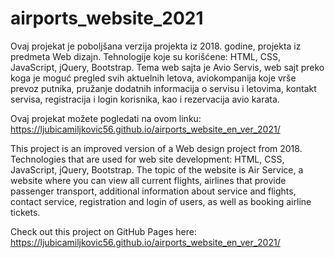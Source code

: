 # airports_website_2021

Ovaj projekat je poboljšana verzija projekta iz 2018. godine, projekta iz predmeta Web dizajn. Tehnologije koje su korišćene: HTML, CSS, JavaScript, jQuery, Bootstrap.
Tema web sajta je Avio Servis, web sajt preko koga je moguć pregled svih aktuelnih letova, aviokompanija koje vrše prevoz putnika, pružanje dodatnih informacija o servisu i letovima,  kontakt servisa, registracija i login korisnika, kao i rezervacija avio karata.

Ovaj projekat možete pogledati na ovom linku: https://ljubicamiljkovic56.github.io/airports_website_en_ver_2021/

This project is an improved version of a Web design project from 2018. Technologies that are used for web site development: HTML, CSS, JavaScript, jQuery, Bootstrap.
The topic of the website is Air Service, a website where you can view all current flights, airlines that provide passenger transport, additional information about service and flights, contact service, registration and login of users, as well as booking airline tickets. 

Check out this project on GitHub Pages here: https://ljubicamiljkovic56.github.io/airports_website_en_ver_2021/
